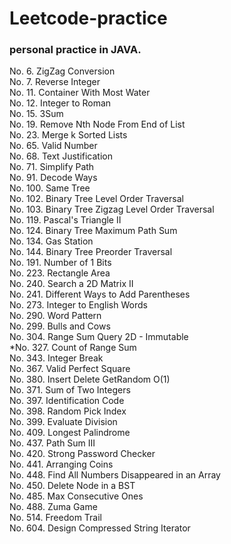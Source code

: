 # Leetcode-practice

### personal practice in JAVA.

No. 6.     ZigZag Conversion <br>
No. 7.     Reverse Integer <br>
No. 11.    Container With Most Water <br>
No. 12.    Integer to Roman <br>
No. 15.    3Sum <br>
No. 19.    Remove Nth Node From End of List <br>
No. 23.    Merge k Sorted Lists <br>
No. 65.    Valid Number <br>
No. 68.    Text Justification <br>
No. 71.    Simplify Path <br>
No. 91.    Decode Ways <br>
No. 100.   Same Tree <br>
No. 102.   Binary Tree Level Order Traversal <br>
No. 103.   Binary Tree Zigzag Level Order Traversal <br>
No. 119.   Pascal's Triangle II <br>
No. 124.   Binary Tree Maximum Path Sum <br>
No. 134.   Gas Station <br>
No. 144.   Binary Tree Preorder Traversal <br>
No. 191.   Number of 1 Bits <br>
No. 223.   Rectangle Area  <br>
No. 240.   Search a 2D Matrix II <br>
No. 241.   Different Ways to Add Parentheses <br> 
No. 273.   Integer to English Words <br>
No. 290.   Word Pattern <br>
No. 299.   Bulls and Cows <br>
No. 304.   Range Sum Query 2D - Immutable <br>
*No. 327.  Count of Range Sum <br>
No. 343.   Integer Break <br>
No. 367.   Valid Perfect Square <br>
No. 380.   Insert Delete GetRandom O(1) <br>
No. 371.   Sum of Two Integers <br>
No. 397.   Identification Code <br>
No. 398.   Random Pick Index <br>
No. 399.   Evaluate Division <br>
No. 409.  Longest Palindrome <br>
No. 437.  Path Sum III  <br>
No. 420.  Strong Password Checker <br>
No. 441.  Arranging Coins <br>
No. 448.  Find All Numbers Disappeared in an Array <br>
No. 450.  Delete Node in a BST <br>
No. 485.  Max Consecutive Ones <br>
No. 488.  Zuma Game <br>
No. 514.  Freedom Trail <br>
No. 604.  Design Compressed String Iterator <br>

